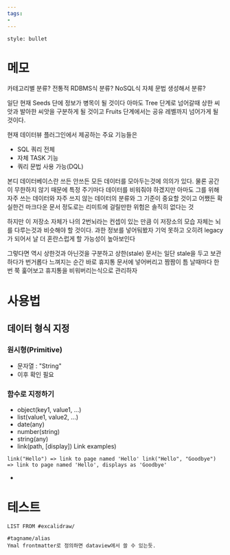 ```yaml
---
tags:
- 
---
```


```toc
style: bullet
```

# 메모
카테고리별 분류?
전통적 RDBMS식 분류?
NoSQL식 자체 문법 생성해서 분류?

일단 현재 Seeds 단에 정보가 병목이 될 것이다
아마도 Tree 단계로 넘어갈때 상한 씨앗과 발아한 씨앗을 구분하게 될 것이고
Fruits 단계에서는 공유 레벨까지 넘어가게 될 것이다.

현재 데이터뷰 플러그인에서 제공하는 주요 기능들은
- SQL 쿼리 전체
- 자체 TASK 기능
- 쿼리 문법 사용 가능(DQL)

본디 데이터베이스란 쓰든 안쓰든 모든 데이터를 모아두는것에 의의가 있다.
물론 공간이 무한하지 않기 때문에 특정 주기마다 데이터를 비워줘야 하겠지만
아마도 그를 위해 자주 쓰는 데이터와 자주 쓰지 않는 데이터의 분류와 그 기준이 중요할 것이고
어쨌든 확실한건 마크다운 문서 정도로는 리미트에 걸릴만한 위험은 솔직히 없다는 것

하지만 이 저장소 자체가 나의 2번뇌라는 컨셉이 있는 만큼 이 저장소의 모습 자체는 뇌를 다루는것과 비슷해야 할 것이다. 과한 정보를 넣어둬봤자 기억 못하고 오히려 legacy가 되어서 날 더 혼란스럽게 할 가능성이 높아보인다

그렇다면 역시 상한것과 아닌것을 구분하고 상한(stale) 문서는 일단 stale을 두고 보관하다가 번거롭다 느껴지는 순간 바로 휴지통 문서에 넣어버리고 짬짬이 틈 날때마다 한번 쭉 훑어보고 휴지통을 비워버리는식으로 관리하자

# 사용법
## 데이터 형식 지정
### 원시형(Primitive)
- 문자열 : "String"
- 이후 확인 필요
### 함수로 지정하기
- object(key1, value1, ...)
- list(value1, value2, ...)
- date(any)
- number(string)
- string(any)
- link(path, [display])
Link examples)
```
link("Hello") => link to page named 'Hello' link("Hello", "Goodbye") => link to page named 'Hello', displays as 'Goodbye'
```
- 


# 테스트
```dataview
LIST FROM #excalidraw/
```
```
#tagname/alias
Ymal frontmatter로 정의하면 dataview에서 쓸 수 있는듯.
```

